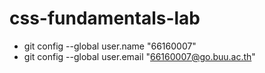 # css-fundamentals-lab
- git config --global user.name "66160007"
- git config --global user.email "66160007@go.buu.ac.th"